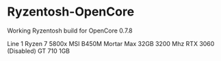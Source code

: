 # Ryzentosh-OpenCore
Working Ryzentosh build for OpenCore 0.7.8

Line 1 Ryzen 7 5800x
MSI B450M Mortar Max
32GB 3200 Mhz
RTX 3060 (Disabled)
GT 710 1GB
